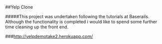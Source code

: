 ##Yelp Clone 

#####This project was undertaken following the tutorials at Baserails. Although the functionality is completed i would like to spend some further time cleaning up the front end.

###http://yelpdemotake2.herokuapp.com/
